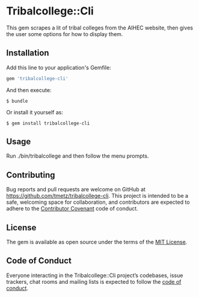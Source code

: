 # Tribalcollege::Cli

This gem scrapes a lit of tribal colleges from the AIHEC website, then gives the user some options for how to display them.

## Installation

Add this line to your application's Gemfile:

```ruby
gem 'tribalcollege-cli'
```

And then execute:

    $ bundle

Or install it yourself as:

    $ gem install tribalcollege-cli

## Usage

Run ./bin/tribalcollege and then follow the menu prompts.


## Contributing

Bug reports and pull requests are welcome on GitHub at https://github.com/tmetz/tribalcollege-cli. This project is intended to be a safe, welcoming space for collaboration, and contributors are expected to adhere to the [Contributor Covenant](http://contributor-covenant.org) code of conduct.

## License

The gem is available as open source under the terms of the [MIT License](https://opensource.org/licenses/MIT).

## Code of Conduct

Everyone interacting in the Tribalcollege::Cli project’s codebases, issue trackers, chat rooms and mailing lists is expected to follow the [code of conduct](https://github.com/'tmetz'/tribalcollege-cli/blob/master/CODE_OF_CONDUCT.md).
